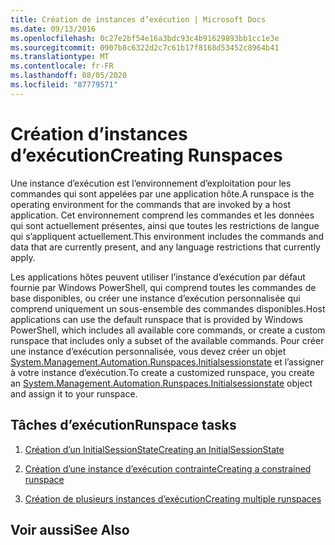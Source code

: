 ```yaml
---
title: Création de instances d’exécution | Microsoft Docs
ms.date: 09/13/2016
ms.openlocfilehash: 0c27e2bf54e16a3bdc93c4b91629893bb1cc1e3e
ms.sourcegitcommit: 0907b8c6322d2c7c61b17f8168d53452c8964b41
ms.translationtype: MT
ms.contentlocale: fr-FR
ms.lasthandoff: 08/05/2020
ms.locfileid: "87779571"
---
```

# <a name="creating-runspaces"></a><span data-ttu-id="c1638-102">Création d’instances d’exécution</span><span class="sxs-lookup"><span data-stu-id="c1638-102">Creating Runspaces</span></span>

<span data-ttu-id="c1638-103">Une instance d’exécution est l’environnement d’exploitation pour les commandes qui sont appelées par une application hôte.</span><span class="sxs-lookup"><span data-stu-id="c1638-103">A runspace is the operating environment for the commands that are invoked by a host application.</span></span> <span data-ttu-id="c1638-104">Cet environnement comprend les commandes et les données qui sont actuellement présentes, ainsi que toutes les restrictions de langue qui s’appliquent actuellement.</span><span class="sxs-lookup"><span data-stu-id="c1638-104">This environment includes the commands and data that are currently present, and any language restrictions that currently apply.</span></span>

 <span data-ttu-id="c1638-105">Les applications hôtes peuvent utiliser l’instance d’exécution par défaut fournie par Windows PowerShell, qui comprend toutes les commandes de base disponibles, ou créer une instance d’exécution personnalisée qui comprend uniquement un sous-ensemble des commandes disponibles.</span><span class="sxs-lookup"><span data-stu-id="c1638-105">Host applications can use the default runspace that is provided by Windows PowerShell, which includes all available core commands, or create a custom runspace that includes only a subset of the available commands.</span></span> <span data-ttu-id="c1638-106">Pour créer une instance d’exécution personnalisée, vous devez créer un objet [System.Management.Automation.Runspaces.Initialsessionstate](/dotnet/api/System.Management.Automation.Runspaces.InitialSessionState) et l’assigner à votre instance d’exécution.</span><span class="sxs-lookup"><span data-stu-id="c1638-106">To create a customized runspace, you create an [System.Management.Automation.Runspaces.Initialsessionstate](/dotnet/api/System.Management.Automation.Runspaces.InitialSessionState) object and assign it to your runspace.</span></span>

## <a name="runspace-tasks"></a><span data-ttu-id="c1638-107">Tâches d’exécution</span><span class="sxs-lookup"><span data-stu-id="c1638-107">Runspace tasks</span></span>

1. [<span data-ttu-id="c1638-108">Création d’un InitialSessionState</span><span class="sxs-lookup"><span data-stu-id="c1638-108">Creating an InitialSessionState</span></span>](./creating-an-initialsessionstate.md)

2. [<span data-ttu-id="c1638-109">Création d’une instance d’exécution contrainte</span><span class="sxs-lookup"><span data-stu-id="c1638-109">Creating a constrained runspace</span></span>](./creating-a-constrained-runspace.md)

3. [<span data-ttu-id="c1638-110">Création de plusieurs instances d’exécution</span><span class="sxs-lookup"><span data-stu-id="c1638-110">Creating multiple runspaces</span></span>](./creating-multiple-runspaces.md)

## <a name="see-also"></a><span data-ttu-id="c1638-111">Voir aussi</span><span class="sxs-lookup"><span data-stu-id="c1638-111">See Also</span></span>
